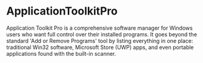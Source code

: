 # ApplicationToolkitPro
Application Toolkit Pro is a comprehensive software manager for Windows users who want full control over their installed programs. It goes beyond the standard 'Add or Remove Programs' tool by listing everything in one place: traditional Win32 software, Microsoft Store (UWP) apps, and even portable applications found with the built-in scanner.
